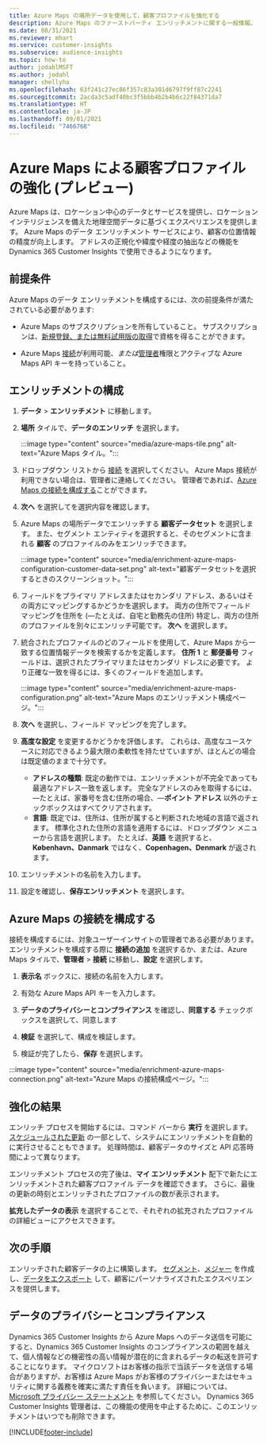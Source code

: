 ```yaml
---
title: Azure Maps の場所データを使用して、顧客プロファイルを強化する
description: Azure Maps のファーストパーティ エンリッチメントに関する一般情報。
ms.date: 08/31/2021
ms.reviewer: mhart
ms.service: customer-insights
ms.subservice: audience-insights
ms.topic: how-to
author: jodahlMSFT
ms.author: jodahl
manager: shellyha
ms.openlocfilehash: 63f241c27ec86f357c83a301d6797f9ff87c2241
ms.sourcegitcommit: 2acda3c5adf40bc3f5bbb4b2b4b6c22f84371da7
ms.translationtype: HT
ms.contentlocale: ja-JP
ms.lasthandoff: 09/01/2021
ms.locfileid: "7466768"
---
```

# <a name="enrichment-of-customer-profiles-with-azure-maps-preview"></a>Azure Maps による顧客プロファイルの強化 (プレビュー)

Azure Maps は、ロケーション中心のデータとサービスを提供し、ロケーション インテリジェンスを備えた地理空間データに基づくエクスペリエンスを提供します。 Azure Maps のデータ エンリッチメント サービスにより、顧客の位置情報の精度が向上します。 アドレスの正規化や緯度や経度の抽出などの機能を Dynamics 365 Customer Insights で使用できるようになります。

## <a name="prerequisites"></a>前提条件

Azure Maps のデータ エンリッチメントを構成するには、次の前提条件が満たされている必要があります:

- Azure Maps のサブスクリプションを所有していること。 サブスクリプションは、[新規登録、または無料試用版の取得](https://azure.microsoft.com/services/azure-maps/)で資格を得ることができます。

- Azure Maps [接続](connections.md)が利用可能、*または*[管理者](permissions.md#administrator)権限とアクティブな Azure Maps API キーを持っていること。

## <a name="configure-the-enrichment"></a>エンリッチメントの構成

1. **データ** > **エンリッチメント** に移動します。 

1. **場所** タイルで、**データのエンリッチ** を選択します。

   :::image type="content" source="media/azure-maps-tile.png" alt-text="Azure Maps タイル。":::

1. ドロップダウン リストから [接続](connections.md) を選択してください。 Azure Maps 接続が利用できない場合は、管理者に連絡してください。 管理者であれば、[Azure Maps の接続を構成する](#configure-the-connection-for-azure-maps)ことができます。 

1. **次へ** を選択してを選択内容を確認します。

1. Azure Maps の場所データでエンリッチする **顧客データセット** を選択します。 また、セグメント エンティティを選択すると、そのセグメントに含まれる **顧客** のプロファイルのみをエンリッチできます。

    :::image type="content" source="media/enrichment-azure-maps-configuration-customer-data-set.png" alt-text="顧客データセットを選択するときのスクリーンショット。":::

1. フィールドをプライマリ アドレスまたはセカンダリ アドレス、あるいはその両方にマッピングするかどうかを選択します。 両方の住所でフィールド マッピングを住所を (&mdash;たとえば、自宅と勤務先の住所) 特定し、両方の住所のプロファイルを別々にエンリッチ可能です。 **次へ** を選択します。

1. 統合されたプロファイルのどのフィールドを使用して、Azure Maps から一致する位置情報データを検索するかを定義します。 **住所 1** と **郵便番号** フィールドは、選択されたプライマリまたはセカンダリ ドレスに必要です。 より正確な一致を得るには、多くのフィールドを追加します。

   :::image type="content" source="media/enrichment-azure-maps-configuration.png" alt-text="Azure Maps のエンリッチメント構成ページ。":::

1. **次へ** を選択し、フィールド マッピングを完了します。

1. **高度な設定** を変更するかどうかを評価します。 これらは、高度なユースケースに対応できるよう最大限の柔軟性を持たせていますが、ほとんどの場合は既定値のままで十分です。
   - **アドレスの種類**: 既定の動作では、エンリッチメントが不完全であっても最適なアドレス一致を返します。 完全なアドレスのみを取得するには、&mdash;たとえば、家番号を含む住所の場合、&mdash;**ポイント アドレス** 以外のチェックボックスはすべてクリアされます。 
   - **言語**: 既定では、住所は、住所が属すると判断された地域の言語で返されます。 標準化された住所の言語を適用するには、ドロップダウン メニューから言語を選択します。 たとえば、**英語** を選択すると、 **København、Danmark** ではなく、**Copenhagen、Denmark** が返されます。

1. エンリッチメントの名前を入力します。

1. 設定を確認し、**保存エンリッチメント** を選択します。

## <a name="configure-the-connection-for-azure-maps"></a>Azure Maps の接続を構成する

接続を構成するには、対象ユーザーインサイトの管理者である必要があります。 エンリッチメントを構成する際に **接続の追加** を選択するか、または、Azure Maps タイルで、**管理者** > **接続** に移動し、**設定** を選択します。

1. **表示名** ボックスに、接続の名前を入力します。

1. 有効な Azure Maps API キーを入力します。

1. **データのプライバシーとコンプライアンス** を確認し、**同意する** チェックボックスを選択して、同意します

1. **検証** を選択して、構成を検証します。

1. 検証が完了したら、**保存** を選択します。

:::image type="content" source="media/enrichment-azure-maps-connection.png" alt-text="Azure Maps の接続構成ページ。":::

## <a name="enrichment-results"></a>強化の結果

エンリッチ プロセスを開始するには、コマンド バーから **実行** を選択します。 [スケジュールされた更新](system.md#schedule-tab) の一部として、システムにエンリッチメントを自動的に実行させることもできます。 処理時間は、顧客データのサイズと API 応答時間によって異なります。

エンリッチメント プロセスの完了後は、**マイ エンリッチメント** 配下で新たにエンリッチメントされた顧客プロファイル データを確認できます。 さらに、最後の更新の時刻とエンリッチされたプロファイルの数が表示されます。

**拡充したデータの表示** を選択することで、それぞれの拡充されたプロファイルの詳細ビューにアクセスできます。

## <a name="next-steps"></a>次の手順

エンリッチされた顧客データの上に構築します。 [セグメント](segments.md)、[メジャー](measures.md) を作成し、[データをエクスポート](export-destinations.md) して、顧客にパーソナライズされたエクスペリエンスを提供します。

## <a name="data-privacy-and-compliance"></a>データのプライバシーとコンプライアンス

Dynamics 365 Customer Insights から Azure Maps へのデータ送信を可能にすると、Dynamics 365 Customer Insights のコンプライアンスの範囲を越えて、個人情報などの機密性の高い情報が潜在的に含まれるデータの転送を許可することになります。 マイクロソフトはお客様の指示で当該データを送信する場合がありますが、お客様は Azure Maps がお客様のプライバシーまたはセキュリティに関する義務を確実に満たす責任を負います。 詳細については、[Microsoft プライバシー ステートメント](https://go.microsoft.com/fwlink/?linkid=396732) を参照してください。
Dynamics 365 Customer Insights 管理者は、この機能の使用を中止するために、このエンリッチメントはいつでも削除できます。

[!INCLUDE[footer-include](../includes/footer-banner.md)]
